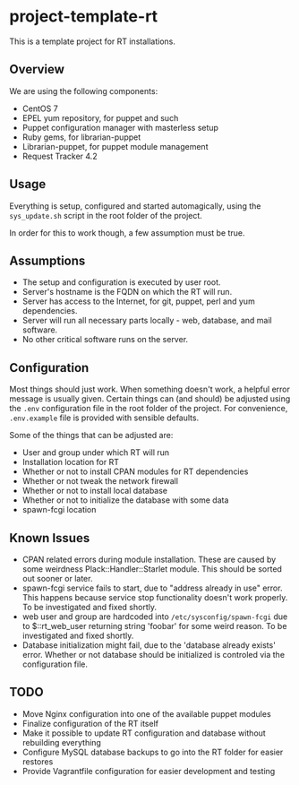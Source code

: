 project-template-rt
===================

This is a template project for RT installations.

Overview
--------

We are using the following components:

* CentOS 7
* EPEL yum repository, for puppet and such
* Puppet configuration manager with masterless setup
* Ruby gems, for librarian-puppet
* Librarian-puppet, for puppet module management
* Request Tracker 4.2

Usage
-----

Everything is setup, configured and started automagically, using
the ```sys_update.sh``` script in the root folder of the project.

In order for this to work though, a few assumption must be true.

Assumptions
-----------

* The setup and configuration is executed by user root.
* Server's hostname is the FQDN on which the RT will run.
* Server has access to the Internet, for git, puppet, perl and yum dependencies.
* Server will run all necessary parts locally - web, database, and mail software.
* No other critical software runs on the server.

Configuration
-------------

Most things should just work.  When something doesn't work, a helpful
error message is usually given.  Certain things can (and should) be 
adjusted using the ```.env``` configuration file in the root folder
of the project.  For convenience, ```.env.example``` file is provided
with sensible defaults.

Some of the things that can be adjusted are:

* User and group under which RT will run
* Installation location for RT 
* Whether or not to install CPAN modules for RT dependencies
* Whether or not tweak the network firewall
* Whether or not to install local database
* Whether or not to initialize the database with some data
* spawn-fcgi location

Known Issues
------------

* CPAN related errors during module installation.  These are caused by some weirdness Plack::Handler::Starlet module.  This should be sorted out sooner or later.
* spawn-fcgi service fails to start, due to "address already in use" error. This happens because service stop functionality doesn't work properly.  To be investigated and fixed shortly.
* web user and group are hardcoded into ```/etc/sysconfig/spawn-fcgi``` due to $::rt_web_user returning string 'foobar' for some weird reason.  To be investigated and fixed shortly.
* Database initialization might fail, due to the 'database already exists' error.  Whether or not database should be initialized is controled via the configuration file.

TODO
----

* Move Nginx configuration into one of the available puppet modules
* Finalize configuration of the RT itself
* Make it possible to update RT configuration and database without rebuilding everything
* Configure MySQL database backups to go into the RT folder for easier restores
* Provide Vagrantfile configuration for easier development and testing

